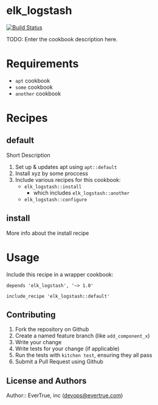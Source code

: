 # elk_logstash

[![Build Status](https://travis-ci.org/evertrue/elk_logstash-cookbook.svg)](https://travis-ci.org/evertrue/elk_logstash-cookbook)

TODO: Enter the cookbook description here.

# Requirements

* `apt` cookbook
* `some` cookbook
* `another` cookbook


# Recipes

## default

Short Description

1. Set up & updates apt using `apt::default`
2. Install xyz by some proccess
3. Include various recipes for this cookbook:
    * `elk_logstash::install`
        - which includes `elk_logstash::another`
    * `elk_logstash::configure`

## install

More info about the install recipe

# Usage

Include this recipe in a wrapper cookbook:

```
depends 'elk_logstash', '~> 1.0'
```

```
include_recipe 'elk_logstash::default'
```

## Contributing

1. Fork the repository on Github
2. Create a named feature branch (like `add_component_x`)
3. Write your change
4. Write tests for your change (if applicable)
5. Run the tests with `kitchen test`, ensuring they all pass
6. Submit a Pull Request using Github

## License and Authors

Author:: EverTrue, inc (devops@evertrue.com)
